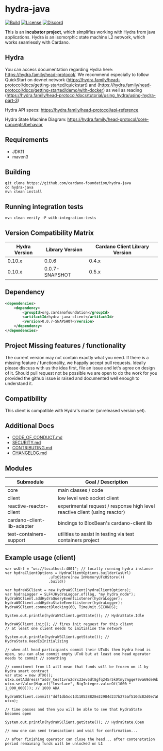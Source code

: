 # hydra-java

[![Build](https://github.com/cardano-foundation/hydra-java/actions/workflows/maven-build.yml/badge.svg)](https://github.com/cardano-foundation/hydra-java/actions/workflows/maven-build.yml)
[![License](https://img.shields.io:/github/license/cardano-foundation/hydra-java?label=license)](https://github.com/cardano-foundation/hydra-java/blob/master/LICENSE)
[![Discord](https://img.shields.io/discord/1022471509173882950)](https://discord.gg/4WVNHgQ7bP)

This is an **incubator project**, which simplifies working with Hydra from java applications. Hydra is an isomorphic state machine L2 network, which works seamlessly with Cardano.

## Hydra
You can access documentation regarding Hydra here: https://hydra.family/head-protocol/. We recommend especially to follow QuickStart on devnet network (https://hydra.family/head-protocol/docs/getting-started/quickstart) and (https://hydra.family/head-protocol/docs/getting-started/demo/with-docker) as well as reading (https://hydra.family/head-protocol/docs/tutorial/using_hydra/using-hydra-part-3)

Hydra API specs: https://hydra.family/head-protocol/api-reference

Hydra State Machine Diagram: https://hydra.family/head-protocol/core-concepts/behavior

## Requirements
- JDK11
- maven3

## Building
```
git clone https://github.com/cardano-foundation/hydra-java
cd hydra-java
mvn clean install
```

## Running integration tests
```shell
mvn clean verify -P with-integration-tests
```

## Version Compatibility Matrix

| Hydra Version | Library Version | Cardano Client Library Version |
| ------------- |-----------------|--------------------------------|
| 0.10.x        | 0.0.6           | 0.4.x                          |
| 0.10.x        | 0.0.7-SNAPSHOT  | 0.5.x                          |

## Dependency
```xml
<dependencies>
    <dependency>
        <groupId>org.cardanofoundation</groupId>
        <artifactId>hydra-java-client</artifactId>
        <version>0.0.7-SNAPSHOT</version>
    </dependency>
</dependencies>
```

## Project Missing features / functionality
The current version may not contain exactly what you need. If there is a missing feature / functionality, we happily accept pull requests. Ideally please discuss with us the idea first, file an issue and let's agree on design of it. Should pull request not be possible we are open to do the work for you provided the github issue is raised and documented well enough to understand it. 

## Compatibility
This client is compatible with Hydra's master (unreleased version yet).

## Additional Docs
- [CODE_OF_CONDUCT.md](CODE_OF_CONDUCT.md)
- [SECURITY.md](SECURITY.md)
- [CONTRIBUTING.md](CONTRIBUTING.md)
- [CHANGELOG.md](CHANGELOG.md)

## Modules

| Submodule                  | Goal / Description                                                         |
|----------------------------|----------------------------------------------------------------------------|
| core                       | main classes  / code                                                       |
| client                     | low level web socket client                                                |
| reactive-reactor-client    | experimental request / response high level reactive client (using reactor) |
| cardano-client-lib-adapter | bindings to BloxBean's cardano-client lib                                  |
| test-containers-support    | utilities to assist in testing via test containers project                 |

## Example usage (client)

```
var wsUrl = "ws://localhost:4001"; // locally running hydra instance
var hydraClientOptions = HydraClientOptions.builder(wsUrl)
                    .uTxOStore(new InMemoryUTxOStore())
                    .build()

var hydraWSClient = new HydraWSClient(hydraClientOptions);
var hydraLogger = SLF4JHydraLogger.of(log, "my_hydra_node");
hydraWSClient.addHydraQueryEventListener(hydraLogger);
hydraWSClient.addHydraStateEventListener(hydraLogger);
hydraWSClient.connectBlocking(60, TimeUnit.SECONDS);

System.out.println(hydraWSClient.getState()); // HydraState.Idle

hydraWSClient.init(); // fires init request for this client
// at least one client needs to initialise the network

System.out.println(hydraWSClient.getState()); // HydraState.HeadIsInitializing

// when all head participants commit their UTxOs then Hydra head is open, you can also commit empty UTxO but at least one head operator needs to commit // something

// commitment from L1 will mean that funds will be frozen on L1 by Hydra smart contract
var utxo = new UTXO();
utxo.setAddress("addr_test1vru2drx33ev6dt8gfq245r5k0tmy7ngqe79va69de9dxkrg09c7d3");
utxo.setValue(Map.of("lovelace", BigInteger.valueOf(1000 * 1_000_000))); // 1000 ADA

hydraWSClient.commit("ddf1db5cc1d110528828e22984d237b275af510dc82d0e7a8fc941469277e31e#0", utxo);

// time passes and then you will be able to see that HydraState becomes open

System.out.println(hydraWSClient.getState()); // HydraState.Open

// now one can send transactions and wait for confirmation...

// after finishing operator can close the head... after contenstation period remaining funds will be unlocked on L1
```

